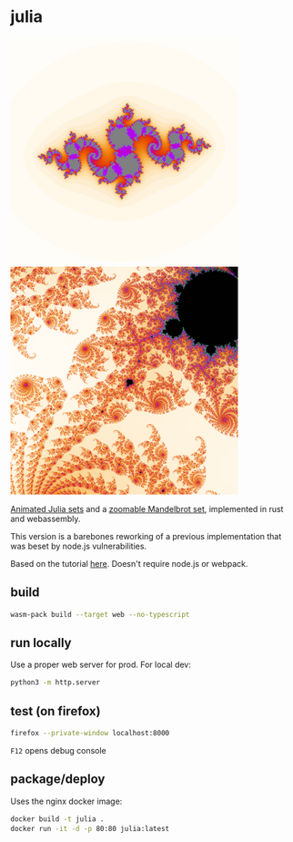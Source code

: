 # julia

![julia](./doc/julia.png) ![mandel](./doc/mandel.png)

[Animated Julia sets](https://friarswood.net) and a [zoomable Mandelbrot set](https://friarswood.net/mandel.html), implemented in rust and webassembly.

This version is a barebones reworking of a previous implementation that was beset by node.js vulnerabilities.

Based on the tutorial [here](https://wasmbyexample.dev). Doesn't require node.js or webpack.

## build

```sh
wasm-pack build --target web --no-typescript
```

## run locally

Use a proper web server for prod. For local dev:

```sh
python3 -m http.server
```

## test (on firefox)

```sh
firefox --private-window localhost:8000
```

`F12` opens debug console

## package/deploy

Uses the nginx docker image:

```sh
docker build -t julia .
docker run -it -d -p 80:80 julia:latest
```
